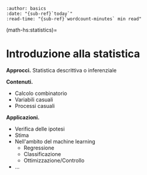 ```{article-info}
:author: basics
:date: "{sub-ref}`today`"
:read-time: "{sub-ref}`wordcount-minutes` min read"
```

(math-hs:statistics)=
# Introduzione alla statistica

**Approcci.** Statistica descrittiva o inferenziale

**Contenuti.**
- Calcolo combinatorio
- Variabili casuali
- Processi casuali

**Applicazioni.**
- Verifica delle ipotesi
- Stima
- Nell'ambito del machine learning
  - Regressione
  - Classificazione
  - Ottimizzazione/Controllo
- ...
